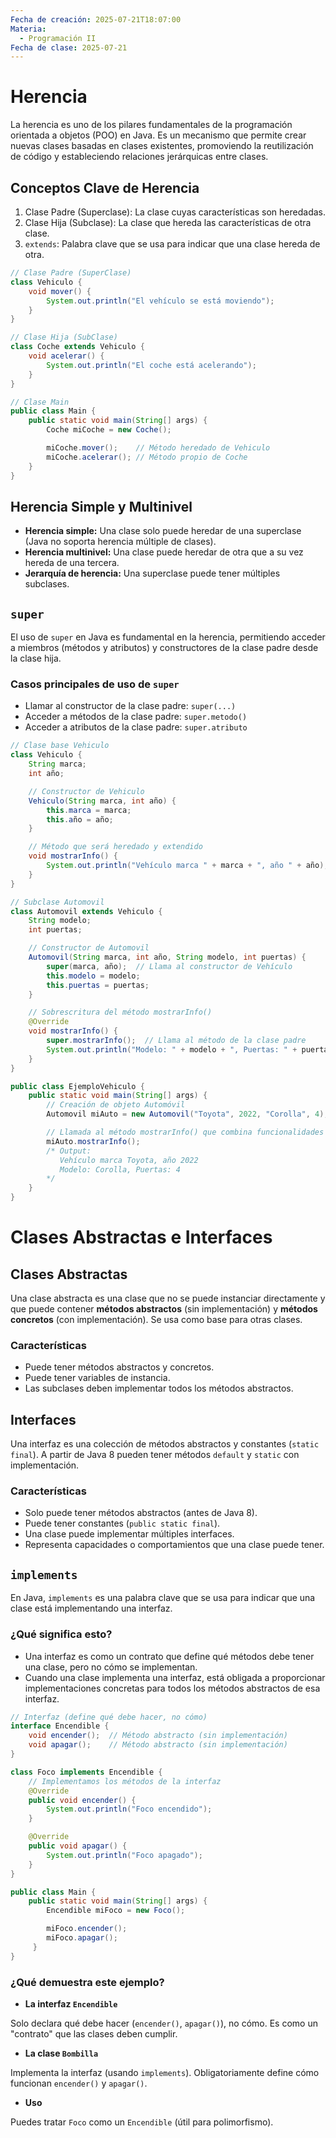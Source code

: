```yaml
---
Fecha de creación: 2025-07-21T18:07:00
Materia:
  - Programación II
Fecha de clase: 2025-07-21
---
```

# Herencia

La herencia es uno de los pilares fundamentales de la programación orientada a objetos (POO) en Java. Es un mecanismo que permite crear nuevas clases basadas en clases existentes, promoviendo la reutilización de código y estableciendo relaciones jerárquicas entre clases.

## Conceptos Clave de Herencia

1. Clase Padre (Superclase): La clase cuyas características son heredadas.
2. Clase Hija (Subclase): La clase que hereda las características de otra clase.
3. `extends`: Palabra clave que se usa para indicar que una clase hereda de otra.

```java
// Clase Padre (SuperClase)
class Vehiculo {
    void mover() {
        System.out.println("El vehículo se está moviendo");
    }
}

// Clase Hija (SubClase)
class Coche extends Vehiculo {
    void acelerar() {
        System.out.println("El coche está acelerando");
    }
}

// Clase Main
public class Main {
    public static void main(String[] args) {
        Coche miCoche = new Coche();

        miCoche.mover();    // Método heredado de Vehiculo
        miCoche.acelerar(); // Método propio de Coche
    }
}
```

## Herencia Simple y Multinivel

- **Herencia simple:** Una clase solo puede heredar de una superclase (Java no soporta herencia múltiple de clases).
- **Herencia multinivel:** Una clase puede heredar de otra que a su vez hereda de una tercera.
- **Jerarquía de herencia:** Una superclase puede tener múltiples subclases.

## `super`

El uso de `super` en Java es fundamental en la herencia, permitiendo acceder a miembros (métodos y atributos) y constructores de la clase padre desde la clase hija.

### Casos principales de uso de `super`

- Llamar al constructor de la clase padre: `super(...)`
- Acceder a métodos de la clase padre: `super.metodo()`
- Acceder a atributos de la clase padre: `super.atributo`

```java
// Clase base Vehiculo
class Vehiculo {
    String marca;
    int año;

    // Constructor de Vehiculo
    Vehiculo(String marca, int año) {
        this.marca = marca;
        this.año = año;
    }

    // Método que será heredado y extendido
    void mostrarInfo() {
        System.out.println("Vehículo marca " + marca + ", año " + año);
    }
}

// Subclase Automovil
class Automovil extends Vehiculo {
    String modelo;
    int puertas;

    // Constructor de Automovil
    Automovil(String marca, int año, String modelo, int puertas) {
        super(marca, año);  // Llama al constructor de Vehículo
        this.modelo = modelo;
        this.puertas = puertas;
    }

    // Sobrescritura del método mostrarInfo()
    @Override
    void mostrarInfo() {
        super.mostrarInfo();  // Llama al método de la clase padre
        System.out.println("Modelo: " + modelo + ", Puertas: " + puertas);
    }
}

public class EjemploVehiculo {
    public static void main(String[] args) {
        // Creación de objeto Automóvil
        Automovil miAuto = new Automovil("Toyota", 2022, "Corolla", 4);

        // Llamada al método mostrarInfo() que combina funcionalidades
        miAuto.mostrarInfo();
        /* Output:
           Vehículo marca Toyota, año 2022
           Modelo: Corolla, Puertas: 4
        */
    }
}
```

# Clases Abstractas e Interfaces

## Clases Abstractas

Una clase abstracta es una clase que no se puede instanciar directamente y que puede contener **métodos abstractos** (sin implementación) y **métodos concretos** (con implementación). Se usa como base para otras clases.

### Características

- Puede tener métodos abstractos y concretos.
- Puede tener variables de instancia.
- Las subclases deben implementar todos los métodos abstractos.

## Interfaces

Una interfaz es una colección de métodos abstractos y constantes (`static final`). A partir de Java 8 pueden tener métodos `default` y `static` con implementación.

### Características

- Solo puede tener métodos abstractos (antes de Java 8).
- Puede tener constantes (`public static final`).
- Una clase puede implementar múltiples interfaces.
- Representa capacidades o comportamientos que una clase puede tener.

## `implements`

En Java, `implements` es una palabra clave que se usa para indicar que una clase está implementando una interfaz.

### ¿Qué significa esto?

- Una interfaz es como un contrato que define qué métodos debe tener una clase, pero no cómo se implementan.
- Cuando una clase implementa una interfaz, está obligada a proporcionar implementaciones concretas para todos los métodos abstractos de esa interfaz.

```java
// Interfaz (define qué debe hacer, no cómo)
interface Encendible {
    void encender();  // Método abstracto (sin implementación)
    void apagar();    // Método abstracto (sin implementación)
}

class Foco implements Encendible {
    // Implementamos los métodos de la interfaz
    @Override
    public void encender() {
        System.out.println("Foco encendido");
    }

    @Override
    public void apagar() {
        System.out.println("Foco apagado");
    }
}

public class Main {
    public static void main(String[] args) {
        Encendible miFoco = new Foco();

        miFoco.encender();
        miFoco.apagar();
     }
}
```

### ¿Qué demuestra este ejemplo?

- **La interfaz `Encendible`**

Solo declara qué debe hacer (`encender()`, `apagar()`), no cómo.
Es como un "contrato" que las clases deben cumplir.

- **La clase `Bombilla`**

Implementa la interfaz (usando `implements`).
Obligatoriamente define cómo funcionan `encender()` y `apagar()`.

- **Uso**

Puedes tratar `Foco` como un `Encendible` (útil para polimorfismo).
